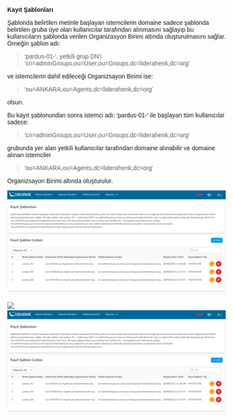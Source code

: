 **Kayıt Şablonları**

Şablonda belirtilen metinle başlayan istemcilerin domaine sadece şablonda belirtilen gruba üye olan 
kullanıcılar tarafından alınmasını sağlayıp bu kullanıcıların şablonda verilen Organizasyon Birimi altında 
oluşturulmasını sağlar. Örneğin şablon adı:

>'pardus-01-', yetkili grup DN'i 'cn=adminGroups,ou=User,ou=Groups,dc=liderahenk,dc=org'

ve istemcilerin dahil edileceği Organizsayon Birimi ise: 

>'ou=ANKARA,ou=Agents,dc=liderahenk,dc=org'

olsun. 

Bu kayıt şablonundan sonra istemci adı: 
'pardus-01-' ile başlayan tüm kullanıcılar sadece: 

>'cn=adminGroups,ou=User,ou=Groups,dc=liderahenk,dc=org'

grubunda yer alan yetkili kullanıcılar tarafından domaine alınabilir ve domaine alınan istemciler 

>'ou=ANKARA,ou=Agents,dc=liderahenk,dc=org' 

Organizsayon Birimi altında oluşturulur.

![Dosya Paylaşımı](../images/registirationTemplate/registirationTemplate.png#zoom)



<a href="../../images/registirationTemplate/registirationTemplate.png" class="without-caption image-link">
  <img src="../../images/registirationTemplate/registirationTemplate.png"  />  
</a>
<br/>
<a href="../images/registirationTemplate/registirationTemplate.png" data-source="http://commons.wikimedia.org/wiki/Commons:Picture_of_the_day" class="with-caption image-link" title="The caption">
  <img src="../images/registirationTemplate/registirationTemplate.png"  />  
</a>

<br/>


<style>

.image-link {
  cursor: -webkit-zoom-in;
  cursor: -moz-zoom-in;
  cursor: zoom-in;
}


/* This block of CSS adds opacity transition to background */
.mfp-with-zoom .mfp-container,
.mfp-with-zoom.mfp-bg {
	opacity: 0;
	-webkit-backface-visibility: hidden;
	-webkit-transition: all 0.3s ease-out; 
	-moz-transition: all 0.3s ease-out; 
	-o-transition: all 0.3s ease-out; 
	transition: all 0.3s ease-out;
}

.mfp-with-zoom.mfp-ready .mfp-container {
		opacity: 1;
}
.mfp-with-zoom.mfp-ready.mfp-bg {
		opacity: 0.8;
}

.mfp-with-zoom.mfp-removing .mfp-container, 
.mfp-with-zoom.mfp-removing.mfp-bg {
	opacity: 0;
}



/* padding-bottom and top for image */
.mfp-no-margins img.mfp-img {
	padding: 0;
}
/* position of shadow behind the image */
.mfp-no-margins .mfp-figure:after {
	top: 0;
	bottom: 0;
}
/* padding for main container */
.mfp-no-margins .mfp-container {
	padding: 0;
}



/* aligns caption to center */
.mfp-title {
  text-align: center;
  padding: 6px 0;
}
.image-source-link {
  color: #DDD;
}


body { -webkit-backface-visibility: hidden; padding: 10px 30px; 
  font-family: "Calibri", "Trebuchet MS", "Helvetica", sans-serif;
}

</style>

<script>

$('.without-caption').magnificPopup({
		type: 'image',
		closeOnContentClick: true,
		closeBtnInside: false,
		mainClass: 'mfp-no-margins mfp-with-zoom', // class to remove default margin from left and right side
		image: {
			verticalFit: true
		},
		zoom: {
			enabled: true,
			duration: 300 // don't foget to change the duration also in CSS
		}
	});

$('.with-caption').magnificPopup({
		type: 'image',
		closeOnContentClick: true,
		closeBtnInside: false,
		mainClass: 'mfp-with-zoom mfp-img-mobile',
		image: {
			verticalFit: true,
			titleSrc: function(item) {
				return item.el.attr('title') + ' &middot; <a class="image-source-link" href="'+item.el.attr('data-source')+'" target="_blank">image source</a>';
			}
		},
		zoom: {
			enabled: true
		}
	});



</script>